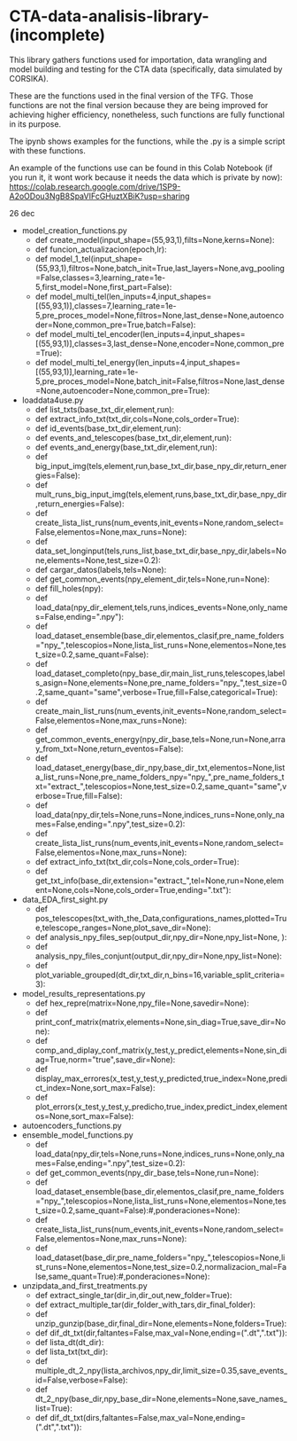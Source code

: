 # CTA-data-analisis-library-(incomplete)
This library gathers functions used for importation, data wrangling and model building and testing for the CTA data (specifically, data simulated by CORSIKA).


These are the functions used in the final version of the TFG. Those functions are not the final version because they are being improved for achieving higher efficiency, nonetheless, such functions are fully functional in its purpose.

The ipynb shows examples for the functions, while the .py is a simple script with these functions.

An example of the functions use can be found in this Colab Notebook (if you run it, it wont work because it needs the data which is private by now):  
https://colab.research.google.com/drive/1SP9-A2oODou3NgB8SpaVIFcGHuztXBiK?usp=sharing


26 dec
* model_creation_functions.py
	* def create_model(input_shape=(55,93,1),filts=None,kerns=None): 
	* def funcion_actualizacion(epoch,lr): 
	* def model_1_tel(input_shape=(55,93,1),filtros=None,batch_init=True,last_layers=None,avg_pooling=False,classes=3,learning_rate=1e-5,first_model=None,first_part=False): 
	* def model_multi_tel(len_inputs=4,input_shapes=[(55,93,1)],classes=7,learning_rate=1e-5,pre_proces_model=None,filtros=None,last_dense=None,autoencoder=None,common_pre=True,batch=False): 
	* def model_multi_tel_encoder(len_inputs=4,input_shapes=[(55,93,1)],classes=3,last_dense=None,encoder=None,common_pre=True): 
	* def model_multi_tel_energy(len_inputs=4,input_shapes=[(55,93,1)],learning_rate=1e-5,pre_proces_model=None,batch_init=False,filtros=None,last_dense=None,autoencoder=None,common_pre=True): 
* loaddata4use.py
	* def list_txts(base_txt_dir,element,run): 
	* def extract_info_txt(txt_dir,cols=None,cols_order=True): 
	* def id_events(base_txt_dir,element,run): 
	* def events_and_telescopes(base_txt_dir,element,run): 
	* def events_and_energy(base_txt_dir,element,run): 
	* def big_input_img(tels,element,run,base_txt_dir,base_npy_dir,return_energies=False): 
	* def mult_runs_big_input_img(tels,element,runs,base_txt_dir,base_npy_dir,return_energies=False): 
	* def create_lista_list_runs(num_events,init_events=None,random_select=False,elementos=None,max_runs=None): 
	* def data_set_longinput(tels,runs_list,base_txt_dir,base_npy_dir,labels=None,elements=None,test_size=0.2): 
	* def cargar_datos(labels,tels=None): 
	* def get_common_events(npy_element_dir,tels=None,run=None): 
	* def fill_holes(npy): 
	* def load_data(npy_dir_element,tels,runs,indices_events=None,only_names=False,ending=".npy"): 
	* def load_dataset_ensemble(base_dir,elementos_clasif,pre_name_folders="npy_",telescopios=None,lista_list_runs=None,elementos=None,test_size=0.2,same_quant=False): 
	* def load_dataset_completo(npy_base_dir,main_list_runs,telescopes,labels_asign=None,elements=None,pre_name_folders="npy_",test_size=0.2,same_quant="same",verbose=True,fill=False,categorical=True): 
	* def create_main_list_runs(num_events,init_events=None,random_select=False,elementos=None,max_runs=None): 
	* def get_common_events_energy(npy_dir_base,tels=None,run=None,array_from_txt=None,return_eventos=False): 
	* def load_dataset_energy(base_dir_npy,base_dir_txt,elementos=None,lista_list_runs=None,pre_name_folders_npy="npy_",pre_name_folders_txt="extract_",telescopios=None,test_size=0.2,same_quant="same",verbose=True,fill=False): 
	* def load_data(npy_dir,tels=None,runs=None,indices_runs=None,only_names=False,ending=".npy",test_size=0.2): 
	* def create_lista_list_runs(num_events,init_events=None,random_select=False,elementos=None,max_runs=None): 
	* def extract_info_txt(txt_dir,cols=None,cols_order=True): 
	* def get_txt_info(base_dir,extension="extract_",tel=None,run=None,element=None,cols=None,cols_order=True,ending=".txt"): 
* data_EDA_first_sight.py
	* def pos_telescopes(txt_with_the_Data,configurations_names,plotted=True,telescope_ranges=None,plot_save_dir=None): 
	* def analysis_npy_files_sep(output_dir,npy_dir=None,npy_list=None, ): 
	* def analysis_npy_files_conjunt(output_dir,npy_dir=None,npy_list=None): 
	* def plot_variable_grouped(dt_dir,txt_dir,n_bins=16,variable_split_criteria=3): 
* model_results_representations.py
	* def hex_repre(matrix=None,npy_file=None,savedir=None): 
	* def print_conf_matrix(matrix,elements=None,sin_diag=True,save_dir=None): 
	* def comp_and_diplay_conf_matrix(y_test,y_predict,elements=None,sin_diag=True,norm="true",save_dir=None): 
	* def display_max_errores(x_test,y_test,y_predicted,true_index=None,predict_index=None,sort_max=False): 
	* def plot_errors(x_test,y_test,y_predicho,true_index,predict_index,elementos=None,sort_max=False): 
* autoencoders_functions.py
* ensemble_model_functions.py
	* def load_data(npy_dir,tels=None,runs=None,indices_runs=None,only_names=False,ending=".npy",test_size=0.2): 
	* def get_common_events(npy_dir_base,tels=None,run=None): 
	* def load_dataset_ensemble(base_dir,elementos_clasif,pre_name_folders="npy_",telescopios=None,lista_list_runs=None,elementos=None,test_size=0.2,same_quant=False):#,ponderaciones=None): 
	* def create_lista_list_runs(num_events,init_events=None,random_select=False,elementos=None,max_runs=None): 
	* def load_dataset(base_dir,pre_name_folders="npy_",telescopios=None,list_runs=None,elementos=None,test_size=0.2,normalizacion_mal=False,same_quant=True):#,ponderaciones=None): 
* unzipdata_and_first_treatments.py
	* def extract_single_tar(dir_in,dir_out,new_folder=True): 
	* def extract_multiple_tar(dir_folder_with_tars,dir_final_folder): 
	* def unzip_gunzip(base_dir,final_dir=None,elements=None,folders=True): 
	* def dif_dt_txt(dir,faltantes=False,max_val=None,ending=(".dt",".txt")): 
	* def lista_dt(dt_dir): 
	* def lista_txt(txt_dir): 
	* def multiple_dt_2_npy(lista_archivos,npy_dir,limit_size=0.35,save_events_id=False,verbose=False): 
	* def dt_2_npy(base_dir,npy_base_dir=None,elements=None,save_names_list=True): 
	* def dif_dt_txt(dirs,faltantes=False,max_val=None,ending=(".dt",".txt")): 
